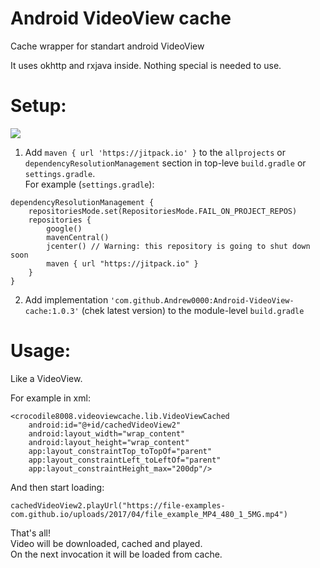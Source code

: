 # Android VideoView cache
Cache wrapper for standart android VideoView

It uses okhttp and rxjava inside. Nothing special is needed to use.

# Setup:  

[![](https://jitpack.io/v/Andrew0000/Android-VideoView-cache.svg)](https://jitpack.io/#Andrew0000/Android-VideoView-cache)

1. Add `maven { url 'https://jitpack.io' }` to the `allprojects` or `dependencyResolutionManagement` section in top-leve `build.gradle` or `settings.gradle`.  
For example (`settings.gradle`):
```
dependencyResolutionManagement {
    repositoriesMode.set(RepositoriesMode.FAIL_ON_PROJECT_REPOS)
    repositories {
        google()
        mavenCentral()
        jcenter() // Warning: this repository is going to shut down soon
        maven { url "https://jitpack.io" }
    }
}
```
2. Add implementation `'com.github.Andrew0000:Android-VideoView-cache:1.0.3'` (chek latest version) to the module-level `build.gradle`

# Usage:
Like a VideoView. 

For example in xml:

    <crocodile8008.videoviewcache.lib.VideoViewCached
        android:id="@+id/cachedVideoView2"
        android:layout_width="wrap_content"
        android:layout_height="wrap_content"
        app:layout_constraintTop_toTopOf="parent"
        app:layout_constraintLeft_toLeftOf="parent"
        app:layout_constraintHeight_max="200dp"/>

And then start loading:
```
cachedVideoView2.playUrl("https://file-examples-com.github.io/uploads/2017/04/file_example_MP4_480_1_5MG.mp4")
```
That's all!  
Video will be downloaded, cached and played.  
On the next invocation it will be loaded from cache.  
